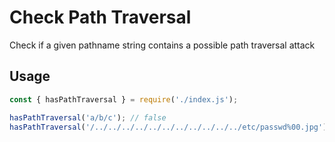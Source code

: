 # Check Path Traversal

Check if a given pathname string contains a possible path traversal attack

## Usage

```js
const { hasPathTraversal } = require('./index.js');

hasPathTraversal('a/b/c'); // false
hasPathTraversal('/../../../../../../../../../../../etc/passwd%00.jpg'); // true
```